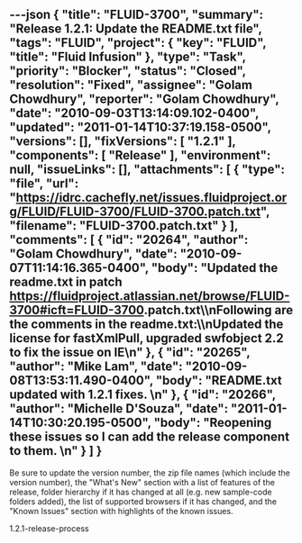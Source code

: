 ---json
{
  "title": "FLUID-3700",
  "summary": "Release 1.2.1: Update the README.txt file",
  "tags": "FLUID",
  "project": {
    "key": "FLUID",
    "title": "Fluid Infusion"
  },
  "type": "Task",
  "priority": "Blocker",
  "status": "Closed",
  "resolution": "Fixed",
  "assignee": "Golam Chowdhury",
  "reporter": "Golam Chowdhury",
  "date": "2010-09-03T13:14:09.102-0400",
  "updated": "2011-01-14T10:37:19.158-0500",
  "versions": [],
  "fixVersions": [
    "1.2.1"
  ],
  "components": [
    "Release"
  ],
  "environment": null,
  "issueLinks": [],
  "attachments": [
    {
      "type": "file",
      "url": "https://idrc.cachefly.net/issues.fluidproject.org/FLUID/FLUID-3700/FLUID-3700.patch.txt",
      "filename": "FLUID-3700.patch.txt"
    }
  ],
  "comments": [
    {
      "id": "20264",
      "author": "Golam Chowdhury",
      "date": "2010-09-07T11:14:16.365-0400",
      "body": "Updated the readme.txt in patch <https://fluidproject.atlassian.net/browse/FLUID-3700#icft=FLUID-3700>.patch.txt\\\nFollowing are the comments in the readme.txt:\\\nUpdated the license for fastXmlPull, upgraded swfobject 2.2 to fix the issue on IE\n"
    },
    {
      "id": "20265",
      "author": "Mike Lam",
      "date": "2010-09-08T13:53:11.490-0400",
      "body": "README.txt updated with 1.2.1 fixes.&#x20;\n"
    },
    {
      "id": "20266",
      "author": "Michelle D'Souza",
      "date": "2011-01-14T10:30:20.195-0500",
      "body": "Reopening these issues so I can add the release component to them.&#x20;\n"
    }
  ]
}
---
Be sure to update the version number, the zip file names (which include the version number), the "What's New" section with a list of features of the release, folder hierarchy if it has changed at all (e.g. new sample-code folders added), the list of supported browsers if it has changed, and the "Known Issues" section with highlights of the known issues.

1.2.1-release-process

        